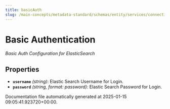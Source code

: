 ```yaml
---
title: basicAuth
slug: /main-concepts/metadata-standard/schemas/entity/services/connections/search/elasticsearch/basicauth
---
```


# Basic Authentication

*Basic Auth Configuration for ElasticSearch*

## Properties

- **`username`** *(string)*: Elastic Search Username for Login.
- **`password`** *(string, format: password)*: Elastic Search Password for Login.


Documentation file automatically generated at 2025-01-15 09:05:41.923720+00:00.
